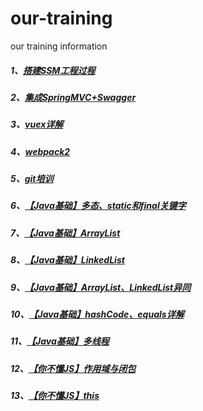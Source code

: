 # our-training
our training information

##### 1、[搭建SSM工程过程](https://github.com/wyh2020/our-training/blob/master/%E6%90%AD%E5%BB%BASSM%E5%B7%A5%E7%A8%8B%E8%BF%87%E7%A8%8B.pdf)   
##### 2、[集成SpringMVC+Swagger](https://github.com/wyh2020/our-training/blob/master/%E9%9B%86%E6%88%90SpringMVC%2BSwagger.pdf)    
##### 3、[vuex详解](https://github.com/wyh2020/our-training/blob/master/vuex%E8%AF%A6%E8%A7%A3.pdf)    
##### 4、[webpack2](https://github.com/wyh2020/our-training/blob/master/webpack2.pdf)
##### 5、[git培训](https://github.com/wyh2020/our-training/blob/master/git%E5%9F%B9%E8%AE%AD.pdf)
##### 6、[【Java基础】多态、static和final关键字](https://github.com/wyh2020/our-training/blob/master/%E5%A4%9A%E6%80%81%E3%80%81static%E5%92%8Cfinal%E5%85%B3%E9%94%AE%E5%AD%97.pdf)
##### 7、[【Java基础】ArrayList](https://github.com/wyh2020/our-training/blob/master/ArrayList.pdf)
##### 8、[【Java基础】LinkedList](https://github.com/wyh2020/our-training/blob/master/LinkedList.pdf)
##### 9、[【Java基础】ArrayList、LinkedList异同](https://github.com/wyh2020/our-training/blob/master/ArrayList%E3%80%81LinkedList%E5%BC%82%E5%90%8C.pdf)
##### 10、[【Java基础】hashCode、equals详解](https://github.com/wyh2020/our-training/blob/master/hashCode%E3%80%81equals%E8%AF%A6%E8%A7%A3.pdf)
##### 11、[【Java基础】多线程](https://github.com/wyh2020/our-training/blob/master/%E5%A4%9A%E7%BA%BF%E7%A8%8B.pdf)
##### 12、[【你不懂JS】作用域与闭包](https://github.com/wyh2020/our-training/blob/master/%E3%80%90%E4%BD%A0%E4%B8%8D%E6%87%82JS%E3%80%91%E4%BD%9C%E7%94%A8%E5%9F%9F%E4%B8%8E%E9%97%AD%E5%8C%85.png)
##### 13、[【你不懂JS】this](https://github.com/xcoding-team/our-training/blob/master/%E3%80%90%E4%BD%A0%E4%B8%8D%E6%87%82JS%E3%80%91this.pdf)

